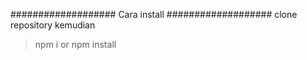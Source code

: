###################
Cara install
###################
clone repository kemudian
> npm i or npm install